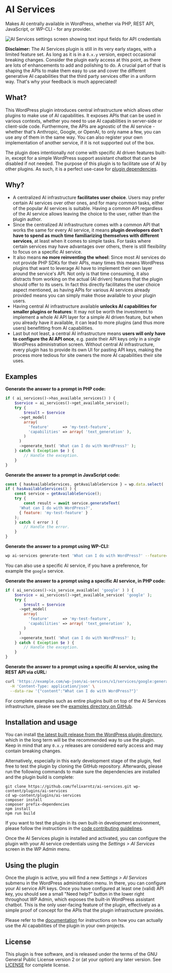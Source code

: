 # AI Services

Makes AI centrally available in WordPress, whether via PHP, REST API, JavaScript, or WP-CLI - for any provider.

![AI Services settings screen showing text input fields for API credentials](https://github.com/user-attachments/assets/da7ba9e2-b9bd-4d03-aebc-1a42c33689be)

**Disclaimer:** The AI Services plugin is still in its very early stages, with a limited feature set. As long as it is in a `0.x.y` version, expect occasional breaking changes. Consider the plugin early access at this point, as there are lots of enhancements to add and polishing to do. A crucial part of that is shaping the APIs to make them easy to use and cover the different generative AI capabilities that the third party services offer in a uniform way. That's why your feedback is much appreciated!

## What?

This WordPress plugin introduces central infrastructure which allows other plugins to make use of AI capabilities. It exposes APIs that can be used in various contexts, whether you need to use AI capabilities in server-side or client-side code. Furthermore, the APIs are agnostic of the AI service - whether that's Anthropic, Google, or OpenAI, to only name a few, you can use any of them in the same way. You can also register your own implementation of another service, if it is not supported out of the box.

The plugin does intentionally _not_ come with specific AI driven features built-in, except for a simple WordPress support assistant chatbot that can be disabled if not needed. The purpose of this plugin is to facilitate use of AI by other plugins. As such, it is a perfect use-case for [plugin dependencies](https://make.wordpress.org/core/2024/03/05/introducing-plugin-dependencies-in-wordpress-6-5/).

## Why?

* A centralized AI infrastructure **facilitates user choice**. Users may prefer certain AI services over other ones, and for many common tasks, either of the popular AI services is suitable. Having a common API regardless of the AI service allows leaving the choice to the user, rather than the plugin author.
* Since the centralized AI infrastructure comes with a common API that works the same for every AI service, it means **plugin developers don't have to spend as much time familiarizing themselves with different services**, at least when it comes to simple tasks. For tasks where certain services may have advantages over others, there is still flexibility to focus on a specific AI service.
* It also means **no more reinventing the wheel**: Since most AI services do not provide PHP SDKs for their APIs, many times this means WordPress plugins that want to leverage AI have to implement their own layer around the service's API. Not only is that time consuming, it also distracts from working on the actual (AI driven) features that the plugin should offer to its users. In fact this directly facilitates the user choice aspect mentioned, as having APIs for various AI services already provided means you can simply make those available to your plugin users.
* Having central AI infrastructure available **unlocks AI capabilities for smaller plugins or features**: It may not be worth the investment to implement a whole AI API layer for a simple AI driven feature, but when you already have it available, it can lead to more plugins (and thus more users) benefitting from AI capabilities.
* Last but not least, a central AI infrastructure means **users will only have to configure the AI API once**, e.g. paste their API keys only in a single WordPress administration screen. Without central AI infrastructure, every plugin has to provide its own UI for pasting API keys, making the process more tedious for site owners the more AI capabilities their site uses.

## Examples

**Generate the answer to a prompt in PHP code:**

```php
if ( ai_services()->has_available_services() ) {
	$service = ai_services()->get_available_service();
	try {
		$result = $service
      ->get_model(
        array(
          'feature'      => 'my-test-feature',
          'capabilities' => array( 'text_generation' ),
        )
      )
      ->generate_text( 'What can I do with WordPress?' );
	} catch ( Exception $e ) {
		// Handle the exception.
	}
}
```

**Generate the answer to a prompt in JavaScript code:**

```js
const { hasAvailableServices, getAvailableService } = wp.data.select( 'ai-services/ai' );
if ( hasAvailableServices() ) {
	const service = getAvailableService();
	try {
		const result = await service.generateText(
      'What can I do with WordPress?',
      { feature: 'my-test-feature' }
    );
	} catch ( error ) {
		// Handle the error.
	}
}
```

**Generate the answer to a prompt using WP-CLI:**

```sh
wp ai-services generate-text 'What can I do with WordPress?' --feature=my-test-feature
```

You can also use a specific AI service, if you have a preference, for example the `google` service.

**Generate the answer to a prompt using a specific AI service, in PHP code:**

```php
if ( ai_services()->is_service_available( 'google' ) ) {
	$service = ai_services()->get_available_service( 'google' );
	try {
		$result = $service
      ->get_model(
        array(
          'feature'      => 'my-test-feature',
          'capabilities' => array( 'text_generation' ),
        )
      )
      ->generate_text( 'What can I do with WordPress?' );
	} catch ( Exception $e ) {
		// Handle the exception.
	}
}
```

**Generate the answer to a prompt using a specific AI service, using the REST API via cURL:**

```sh
curl 'https://example.com/wp-json/ai-services/v1/services/google:generate-text' \
  -H 'Content-Type: application/json' \
  --data-raw '{"content":"What can I do with WordPress?"}'
```

For complete examples such as entire plugins built on top of the AI Services infrastructure, please see the [examples directory on GitHub](https://github.com/felixarntz/ai-services/tree/main/examples).

## Installation and usage

You can install [the latest built release from the WordPress plugin directory](https://wordpress.org/plugins/ai-services/), which in the long term will be the recommended way to use the plugin. Keep in mind that any `0.x.y` releases are considered early access and may contain breaking changes.

Alternatively, especially in this early development stage of the plugin, feel free to test the plugin by cloning the GitHub repository. Afterwards, please run the following commands to make sure the dependencies are installed and the plugin build is complete:

```
git clone https://github.com/felixarntz/ai-services.git wp-content/plugins/ai-services
cd wp-content/plugins/ai-services
composer install
composer prefix-dependencies
npm install
npm run build
```

If you want to test the plugin in its own built-in development environment, please follow the instructions in the [code contributing guidelines](./CONTRIBUTING.md#getting-started-with-writing-code).

Once the AI Services plugin is installed and activated, you can configure the plugin with your AI service credentials using the _Settings > AI Services_ screen in the WP Admin menu.

## Using the plugin

Once the plugin is active, you will find a new _Settings > AI Services_ submenu in the WordPress administration menu. In there, you can configure your AI service API keys. Once you have configured at least one (valid) API key, you should see a small "Need help?" button in the lower right throughout WP Admin, which exposes the built-in WordPress assistant chatbot. This is the only user-facing feature of the plugin, effectively as a simple proof of concept for the APIs that the plugin infrastructure provides.

Please refer to the [documentation](./docs/README.md) for instructions on how you can actually use the AI capabilities of the plugin in your own projects.

## License

This plugin is free software, and is released under the terms of the GNU General Public License version 2 or (at your option) any later version. See [LICENSE](/LICENSE) for complete license.
